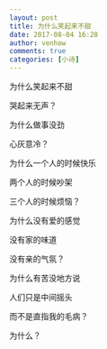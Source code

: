 ```yaml
---
layout: post
title: 为什么笑起来不甜
date: 2017-08-04 16:28
author: venhow
comments: true
categories: [小诗]
---
```

为什么笑起来不甜

哭起来无声？

为什么做事没劲

心灰意冷？

为什么一个人的时候快乐

两个人的时候吵架

三个人的时候烦恼？

为什么没有爱的感觉

没有家的味道

没有亲的气氛？

为什么有苦没地方说

人们只是中间摇头

而不是直指我的毛病？

为什么？
